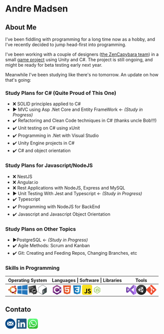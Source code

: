 # Andre Madsen
 
## About Me

I've been fiddling with programming for a long time now as a hobby, and I've recently decided to jump head-first into programming.

I've been working with a couple of designers (<a href = "https://www.zencapybara.com">the ZenCapybara team</a>) in a small <a href="https://github.com/ZenCapybara/MidasBankClerk">game project</a> using Unity and C#. The project is still ongoing, and might be ready for beta testing early next year. 

Meanwhile I've been studying like there's no tomorrow. An update on how that's going:

### Study Plans for C# (Quite Proud of This One)

- :x: SOLID principles applied to C#
- :arrow_forward: MVC using Asp .Net Core and Entity FrameWork ← *(Study in Progress)*
- :heavy_check_mark: Refactoring and Clean Code techniques in C# (thanks uncle Bob!!!)
- :heavy_check_mark: Unit testing on C# using  xUnit
- :heavy_check_mark: Programming in .Net with Visual Studio
- :heavy_check_mark: Unity Engine projects in C#
- :heavy_check_mark: C# and object orientation


### Study Plans for Javascript/NodeJS
- :x: NestJS
- :x: Angular.io
- :x: Rest Applications with NodeJS, Express and MySQL
- :arrow_forward: Unit Testing With Jest and Typescript ← *(Study in Progress)*
- :heavy_check_mark: Typescript  
- :heavy_check_mark: Programming with NodeJS for BackEnd  
- :heavy_check_mark: Javascript and Javascript Object Orientation  

### Study Plans on Other Topics
- :arrow_forward:PostgreSQL ← *(Study in Progress)*
- :heavy_check_mark: Agile Methods: Scrum and Kanban
- :heavy_check_mark: Git: Creating and Feeding Repos, Changing Branches, etc

<!---## 
#### 

Tópicos:
Arquiteturas:
- Solid
- AspNet Core (MVC)
- Rest + Restful
- Git (Conventional Commits)
- GitFlow (Branch Structure)
- Teste Unitário e Integrado
- Mensageria

- Docker
- kubernetes
- Razor
- SQL Server

--->  
### Skills in Programming
<table>
  <tr>
    <th>Operating System</th>
    <th>Languages | Software | Libraries</th>
    <th>Tools</th>
  </tr>
  <tbody>
    <tr>
      <td>
        <img align="left" alt="Ubuntu" width="32px" src="./icon/ubuntuIcon.png" />
        <img align="left" alt="Windows" width="32px" src="./icon/windowsIcon.png" />
        <img align="left" alt="Batch (DOS)" width="32px" src="./icon/batchIcon.png" />
        <img align="left" alt="Shell Script (Linux)" width="32px" src="./icon/bashIcon.png" />
      </td>
      <td>
        <img align="left" alt="C#" width="32px" src="./icon/csharpIcon.png" />
        <img align="left" alt="HTML5" width="32px" src="./icon/htmlIcon.png" />
        <img align="left" alt="CSS3" width="32px" src="./icon/cssIcon.png" />
        <img align="left" alt="JavaScript" width="32px" src="./icon/javascriptIcon.png" />
        <img align="left" alt="JavaScript" width="32px" src="./icon/nodejsIcon.png" />
      </td>
      <td>
        <img align="left" alt="Visual Studio" width="32px" src="./icon/visualstudioIcon.png" />
        <img align="left" alt="Unity" width="32px" src="./icon/unityIcon.png" />
        <img align="left" alt="Git" width="32px" src="./icon/gitIcon.png" />
      </td>
    </tr>
  </tbody>
</table>

## Contato
[<img alt="email" width="32px" src="./icon/emailMeIcon.png" />](mailto:andre-madsen@hotmail.com)     [<img alt="linkedin" width="32px" src="./icon/linkedinIcon.png" />](https://www.linkedin.com/in/andr%C3%A9-madsen-da-silveira-134377205)     [<img alt="whatsapp" width="32px" src="./icon/whatsappIcon.png"/>](https://wa.me/5531995066554)

